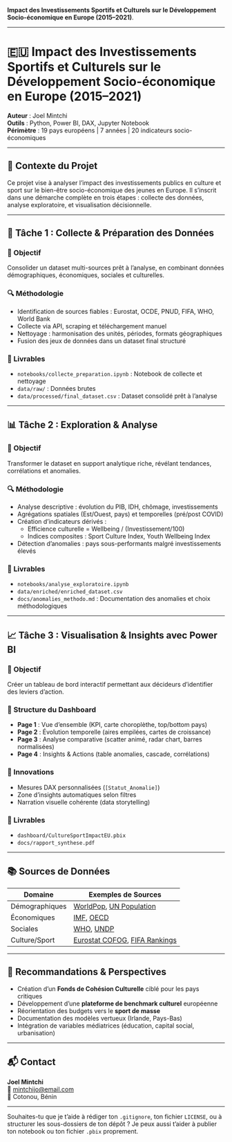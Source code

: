  **Impact des Investissements Sportifs et Culturels sur le Développement Socio-économique en Europe (2015–2021)**.

---

# 🇪🇺 Impact des Investissements Sportifs et Culturels sur le Développement Socio-économique en Europe (2015–2021)

**Auteur** : Joel Mintchi  
**Outils** : Python, Power BI, DAX, Jupyter Notebook  
**Périmètre** : 19 pays européens | 7 années | 20 indicateurs socio-économiques

---

## 🧩 Contexte du Projet

Ce projet vise à analyser l’impact des investissements publics en culture et sport sur le bien-être socio-économique des jeunes en Europe. Il s’inscrit dans une démarche complète en trois étapes : collecte des données, analyse exploratoire, et visualisation décisionnelle.

---

## 📌 Tâche 1 : Collecte & Préparation des Données

### 🎯 Objectif
Consolider un dataset multi-sources prêt à l’analyse, en combinant données démographiques, économiques, sociales et culturelles.

### 🔍 Méthodologie
- Identification de sources fiables : Eurostat, OCDE, PNUD, FIFA, WHO, World Bank
- Collecte via API, scraping et téléchargement manuel
- Nettoyage : harmonisation des unités, périodes, formats géographiques
- Fusion des jeux de données dans un dataset final structuré

### 📁 Livrables
- `notebooks/collecte_preparation.ipynb` : Notebook de collecte et nettoyage
- `data/raw/` : Données brutes
- `data/processed/final_dataset.csv` : Dataset consolidé prêt à l’analyse

---

## 📊 Tâche 2 : Exploration & Analyse

### 🎯 Objectif
Transformer le dataset en support analytique riche, révélant tendances, corrélations et anomalies.

### 🔍 Méthodologie
- Analyse descriptive : évolution du PIB, IDH, chômage, investissements
- Agrégations spatiales (Est/Ouest, pays) et temporelles (pré/post COVID)
- Création d’indicateurs dérivés :
  - Efficience culturelle = Wellbeing / (Investissement/100)
  - Indices composites : Sport Culture Index, Youth Wellbeing Index
- Détection d’anomalies : pays sous-performants malgré investissements élevés

### 📁 Livrables
- `notebooks/analyse_exploratoire.ipynb`
- `data/enriched/enriched_dataset.csv`
- `docs/anomalies_methodo.md` : Documentation des anomalies et choix méthodologiques

---

## 📈 Tâche 3 : Visualisation & Insights avec Power BI

### 🎯 Objectif
Créer un tableau de bord interactif permettant aux décideurs d’identifier des leviers d’action.

### 🧠 Structure du Dashboard
- **Page 1** : Vue d’ensemble (KPI, carte choroplèthe, top/bottom pays)
- **Page 2** : Évolution temporelle (aires empilées, cartes de croissance)
- **Page 3** : Analyse comparative (scatter animé, radar chart, barres normalisées)
- **Page 4** : Insights & Actions (table anomalies, cascade, corrélations)

### 🧪 Innovations
- Mesures DAX personnalisées (`[Statut_Anomalie]`)
- Zone d’insights automatiques selon filtres
- Narration visuelle cohérente (data storytelling)

### 📁 Livrables
- `dashboard/CultureSportImpactEU.pbix`
- `docs/rapport_synthese.pdf`

---

## 📚 Sources de Données

| Domaine       | Exemples de Sources |
|---------------|---------------------|
| Démographiques | [WorldPop](https://hub.worldpop.org), [UN Population](https://population.un.org/wpp) |
| Économiques    | [IMF](https://data.imf.org), [OECD](https://www.oecd.org/en/data.html) |
| Sociales       | [WHO](https://www.who.int/data/gho), [UNDP](https://hdr.undp.org/data-center) |
| Culture/Sport  | [Eurostat COFOG](https://ec.europa.eu/eurostat), [FIFA Rankings](https://www.fifa.com) |

---

## 🧠 Recommandations & Perspectives

- Création d’un **Fonds de Cohésion Culturelle** ciblé pour les pays critiques
- Développement d’une **plateforme de benchmark culturel** européenne
- Réorientation des budgets vers le **sport de masse**
- Documentation des modèles vertueux (Irlande, Pays-Bas)
- Intégration de variables médiatrices (éducation, capital social, urbanisation)

---

## 📬 Contact

**Joel Mintchi**  
📧 mintchijo@email.com  
📍 Cotonou, Bénin

---

Souhaites-tu que je t’aide à rédiger ton `.gitignore`, ton fichier `LICENSE`, ou à structurer les sous-dossiers de ton dépôt ? Je peux aussi t’aider à publier ton notebook ou ton fichier `.pbix` proprement.
